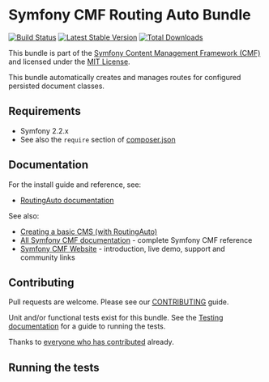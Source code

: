 # Symfony CMF Routing Auto Bundle

[![Build Status](https://secure.travis-ci.org/symfony-cmf/RoutingAutoBundle.png)](http://travis-ci.org/symfony-cmf/RoutingAutoBundle)
[![Latest Stable Version](https://poser.pugx.org/symfony-cmf/routing-auto-bundle/version.png)](https://packagist.org/packages/symfony-cmf/routing-auto-bundle)
[![Total Downloads](https://poser.pugx.org/symfony-cmf/routing-auto-bundle/d/total.png)](https://packagist.org/packages/symfony-cmf/routing-auto-bundle)

This bundle is part of the [Symfony Content Management Framework (CMF)](http://cmf.symfony.com/)
and licensed under the [MIT License](LICENSE).


This bundle automatically creates and manages routes for configured persisted
document classes.

## Requirements 

* Symfony 2.2.x
* See also the `require` section of [composer.json](composer.json)

## Documentation

For the install guide and reference, see:

* [RoutingAuto documentation](http://symfony.com/doc/master/cmf/bundles/routing_auto/index.html)

See also:

* [Creating a basic CMS (with RoutingAuto)](http://symfony.com/doc/master/cmf/cookbook/creating_a_cms/index.html)
* [All Symfony CMF documentation](http://symfony.com/doc/master/cmf/index.html) - complete Symfony CMF reference
* [Symfony CMF Website](http://cmf.symfony.com/) - introduction, live demo, support and community links

## Contributing

Pull requests are welcome. Please see our
[CONTRIBUTING](https://github.com/symfony-cmf/symfony-cmf/blob/master/CONTRIBUTING.md)
guide.

Unit and/or functional tests exist for this bundle. See the
[Testing documentation](http://symfony.com/doc/master/cmf/components/testing.html)
for a guide to running the tests.

Thanks to
[everyone who has contributed](https://github.com/symfony-cmf/RoutingAutoBundle/contributors) already.
## Running the tests
